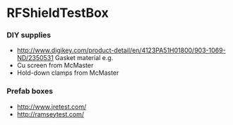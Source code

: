 # RFShieldTestBox


### DIY supplies

 * http://www.digikey.com/product-detail/en/4123PA51H01800/903-1069-ND/2350531 Gasket material e.g.
 * Cu screen from McMaster
 * Hold-down clamps from McMaster

### Prefab boxes

 * http://www.jretest.com/
 * http://ramseytest.com/
